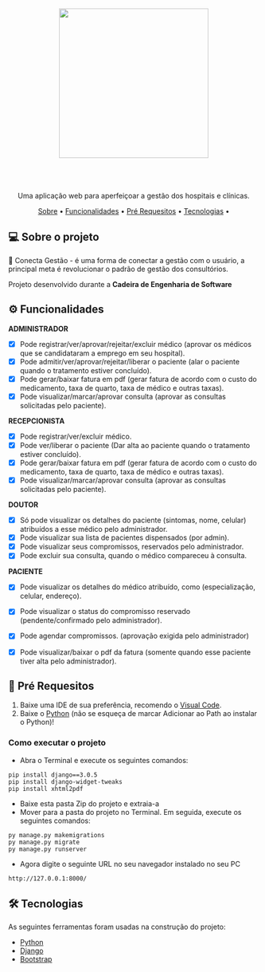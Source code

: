 <h1 align="center">
<img src="https://user-images.githubusercontent.com/82779533/152694763-81546442-8f00-4144-a12c-f6bd92bfea2b.png" width="300px" />
</h1>
<br><br>
<p align="center">Uma aplicação web para aperfeiçoar a gestão dos hospitais e clínicas.</p>

<p align="center">
 <a href="#-sobre-o-projeto">Sobre</a> •
 <a href="#-funcionalidades">Funcionalidades</a> •
 <a href="#-Pré-Requesitos">Pré Requesitos</a> • 
 <a href="#-tecnologias">Tecnologias</a> • 
</p>

## 💻 Sobre o projeto

:hospital: Conecta Gestão - é uma forma de conectar a gestão com o usuário, a principal meta é revolucionar o padrão de gestão dos consultórios.

Projeto desenvolvido durante a **Cadeira de Engenharia de Software** 

## ⚙️ Funcionalidades

**ADMINISTRADOR**
  - [x] Pode registrar/ver/aprovar/rejeitar/excluir médico (aprovar os médicos que se candidataram a emprego em seu hospital).
  - [x] Pode admitir/ver/aprovar/rejeitar/liberar o paciente (alar o paciente quando o tratamento estiver concluído).
  - [x] Pode gerar/baixar fatura em pdf (gerar fatura de acordo com o custo do medicamento, taxa de quarto, taxa de médico e outras taxas).
  - [x] Pode visualizar/marcar/aprovar consulta (aprovar as consultas solicitadas pelo paciente).
  
  **RECEPCIONISTA**
  - [x] Pode registrar/ver/excluir médico.
  - [x] Pode ver/liberar o paciente (Dar alta ao paciente quando o tratamento estiver concluído).
  - [x] Pode gerar/baixar fatura em pdf (gerar fatura de acordo com o custo do medicamento, taxa de quarto, taxa de médico e outras taxas).
  - [x] Pode visualizar/marcar/aprovar consulta (aprovar as consultas solicitadas pelo paciente).
  
  **DOUTOR**
  - [x] Só pode visualizar os detalhes do paciente (sintomas, nome, celular) atribuídos a esse médico pelo administrador.
  - [x] Pode visualizar sua lista de pacientes dispensados (por admin).
  - [x] Pode visualizar seus compromissos, reservados pelo administrador.
  - [x] Pode excluir sua consulta, quando o médico compareceu à consulta.
  
  **PACIENTE** 
  - [x] Pode visualizar os detalhes do médico atribuído, como (especialização, celular, endereço).
  - [x] Pode visualizar o status do compromisso reservado (pendente/confirmado pelo administrador).
  - [x] Pode agendar compromissos. (aprovação exigida pelo administrador)
  - [x] Pode visualizar/baixar o pdf da fatura (somente quando esse paciente tiver alta pelo administrador).
  
  
  ## 🚀 Pré Requesitos
1. Baixe uma IDE de sua preferência, recomendo o [Visual Code](https://code.visualstudio.com/download).
2. Baixe o [Python](https://www.python.org/) (não se esqueça de marcar Adicionar ao Path ao instalar o Python)!

### Como executar o projeto
- Abra o Terminal e execute os seguintes comandos:
```
pip install django==3.0.5
pip install django-widget-tweaks
pip install xhtml2pdf
```
- Baixe esta pasta Zip do projeto e extraia-a
- Mover para a pasta do projeto no Terminal. Em seguida, execute os seguintes comandos:
```
py manage.py makemigrations
py manage.py migrate
py manage.py runserver
```
- Agora digite o seguinte URL no seu navegador instalado no seu PC
```
http://127.0.0.1:8000/
```

## 🛠 Tecnologias

As seguintes ferramentas foram usadas na construção do projeto:

- [Python](https://www.python.org/)
- [Django](https://www.djangoproject.com/)
- [Bootstrap](https://getbootstrap.com/)
